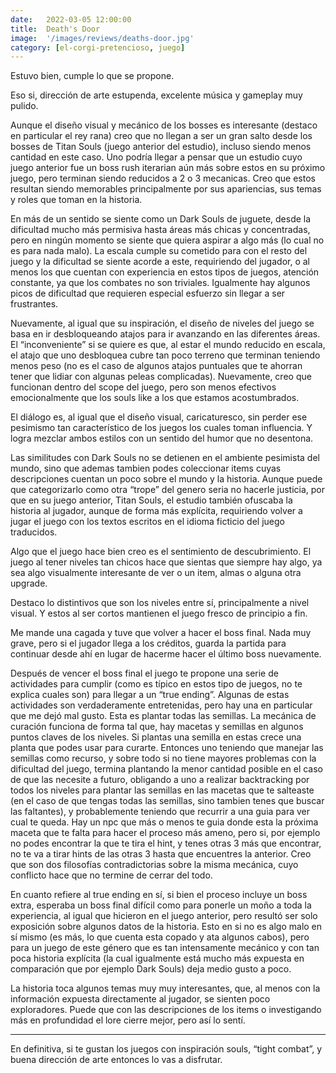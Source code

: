 ```yaml
---
date:   2022-03-05 12:00:00
title:  Death's Door
image:  '/images/reviews/deaths-door.jpg'
category: [el-corgi-pretencioso, juego]
---
```

Estuvo bien, cumple lo que se propone.

Eso si, dirección de arte estupenda, excelente música y gameplay muy pulido.

Aunque el diseño visual y mecánico de los bosses es interesante (destaco en particular el rey rana) creo que no llegan a ser un gran salto desde los bosses de Titan Souls (juego anterior del estudio), incluso siendo menos cantidad en este caso. Uno podría llegar a pensar que un estudio cuyo juego anterior fue un boss rush iterarian aún más sobre estos en su próximo juego, pero terminan siendo reducidos a 2 o 3 mecanicas. Creo que estos resultan siendo memorables principalmente por sus apariencias, sus temas y roles que toman en la historia.

En más de un sentido se siente como un Dark Souls de juguete, desde la dificultad mucho más permisiva hasta áreas más chicas y concentradas, pero en ningún momento se siente que quiera aspirar a algo más (lo cual no es para nada malo). La escala cumple su cometido para con el resto del juego y la dificultad se siente acorde a este, requiriendo del jugador, o al menos los que cuentan con experiencia en estos tipos de juegos, atención constante, ya que los combates no son triviales. Igualmente hay algunos picos de dificultad que requieren especial esfuerzo sin llegar a ser frustrantes.

Nuevamente, al igual que su inspiración, el diseño de niveles del juego se basa en ir desbloqueando atajos para ir avanzando en las diferentes áreas. El “inconveniente” si se quiere es que, al estar el mundo reducido en escala, el atajo que uno desbloquea cubre tan poco terreno que terminan teniendo menos peso (no es el caso de algunos atajos puntuales que te ahorran tener que lidiar con algunas peleas complicadas). Nuevamente, creo que funcionan dentro del scope del juego, pero son menos efectivos emocionalmente que los souls like a los que estamos acostumbrados.

El diálogo es, al igual que el diseño visual, caricaturesco, sin perder ese pesimismo tan característico de los juegos los cuales toman influencia. Y logra mezclar ambos estilos con un sentido del humor que no desentona.

Las similitudes con Dark Souls no se detienen en el ambiente pesimista del mundo, sino que ademas tambien podes coleccionar items cuyas descripciones cuentan un poco sobre el mundo y la historia. Aunque puede que categorizarlo como otra “trope” del genero seria no hacerle justicia, por que en su juego anterior, Titan Souls, el estudio también ofuscaba la historia al jugador, aunque de forma más explícita, requiriendo volver a jugar el juego con los textos escritos en el idioma ficticio del juego traducidos.

Algo que el juego hace bien creo es el sentimiento de descubrimiento. El juego al tener niveles tan chicos hace que sientas que siempre hay algo, ya sea algo visualmente interesante de ver o un item, almas o alguna otra upgrade.

Destaco lo distintivos que son los niveles entre sí, principalmente a nivel visual. Y estos al ser cortos mantienen el juego fresco de principio a fin.

Me mande una cagada y tuve que volver a hacer el boss final. Nada muy grave, pero si el jugador llega a los créditos, guarda la partida para continuar desde ahí en lugar de hacerme hacer el último boss nuevamente.

Después de vencer el boss final el juego te propone una serie de actividades para cumplir (como es típico en estos tipo de juegos, no te explica cuales son) para llegar a un “true ending”. Algunas de estas actividades son verdaderamente entretenidas, pero hay una en particular que me dejó mal gusto. Esta es plantar todas las semillas. La mecánica de curación funciona de forma tal que, hay macetas y semillas en algunos puntos claves de los niveles. Si plantas una semilla en estas crece una planta que podes usar para curarte. Entonces uno teniendo que manejar las semillas como recurso, y sobre todo si no tiene mayores problemas con la dificultad del juego, termina plantando la menor cantidad posible en el caso de que las necesite a futuro, obligando a uno a realizar backtracking por todos los niveles para plantar las semillas en las macetas que te salteaste (en el caso de que tengas todas las semillas, sino tambien tenes que buscar las faltantes), y probablemente teniendo que recurrir a una guia para ver cual te queda. Hay un npc que más o menos te guia donde esta la próxima maceta que te falta para hacer el proceso más ameno, pero si, por ejemplo no podes encontrar la que te tira el hint, y tenes otras 3 más que encontrar, no te va a tirar hints de las otras 3 hasta que encuentres la anterior. Creo que son dos filosofías contradictorias sobre la misma mecánica, cuyo conflicto hace que no termine de cerrar del todo.

En cuanto refiere al true ending en sí, si bien el proceso incluye un boss extra, esperaba un boss final difícil como para ponerle un moño a toda la experiencia, al igual que hicieron en el juego anterior, pero resultó ser solo exposición sobre algunos datos de la historia. Esto en si no es algo malo en sí mismo (es más, lo que cuenta esta copado y ata algunos cabos), pero para un juego de este género que es tan intensamente mecánico y con tan poca historia explícita (la cual igualmente está mucho más expuesta en comparación que por ejemplo Dark Souls) deja medio gusto a poco.

La historia toca algunos temas muy muy interesantes, que, al menos con la información expuesta directamente al jugador, se sienten poco exploradores. Puede que con las descripciones de los items o investigando más en profundidad el lore cierre mejor, pero así lo sentí.

<hr>

En definitiva, si te gustan los juegos con inspiración souls, “tight combat”, y buena dirección de arte entonces lo vas a disfrutar.

